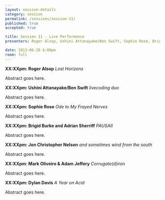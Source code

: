 ```yaml
---
layout: session-details
category: session
permalink: /sessions/session-11/
published: true
accepted: true

title: Session 11 - Live Performance
presenters: Roger Alsop, Ushini Attanayake/Ben Swift, Sophie Rose, Brigid Burke and Adrian Sherriff, Wayne DeFehr, Jon Christopher Nelson

date: 2013-06-20 6:00pm
room: full
---
```


**XX:XXpm: Roger Alsop**
_Lost Horizons_

Abstract goes here.

**XX:XXpm: Ushini Attanayake/Ben Swift**
_livecoding duo_

Abstract goes here.

**XX:XXpm: Sophie Rose**
_Ode to My Frayed Nerves_

Abstract goes here.

**XX:XXpm: Brigid Burke and Adrian Sherriff**
_PAUSAII_

Abstract goes here.

**XX:XXpm: Jon Christopher Nelson**
_and sometimes wind from the south_

Abstract goes here.

**XX:XXpm: Mark Oliveiro & Adam Jeffery**
_Corrugate(d)iron_

Abstract goes here.

**XX:XXpm: Dylan Davis**
_A Year on Acid_

Abstract goes here.
